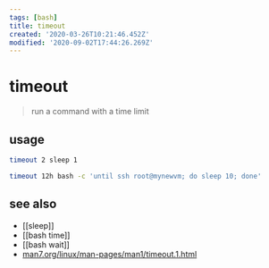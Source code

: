```yaml
---
tags: [bash]
title: timeout
created: '2020-03-26T10:21:46.452Z'
modified: '2020-09-02T17:44:26.269Z'
---
```


# timeout

> run a command with a time limit

## usage
```sh
timeout 2 sleep 1

timeout 12h bash -c 'until ssh root@mynewvm; do sleep 10; done'
```

## see also
- [[sleep]]
- [[bash time]]
- [[bash wait]]
- [man7.org/linux/man-pages/man1/timeout.1.html](http://man7.org/linux/man-pages/man1/timeout.1.html)
